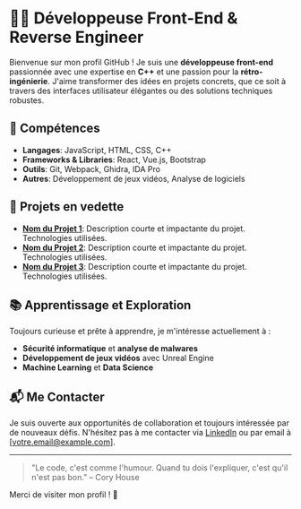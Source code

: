 # 👩‍💻 Développeuse Front-End & Reverse Engineer

Bienvenue sur mon profil GitHub ! Je suis une **développeuse front-end** passionnée avec une expertise en **C++** et une passion pour la **rétro-ingénierie**. J'aime transformer des idées en projets concrets, que ce soit à travers des interfaces utilisateur élégantes ou des solutions techniques robustes.

## 🚀 Compétences

- **Langages**: JavaScript, HTML, CSS, C++
- **Frameworks & Libraries**: React, Vue.js, Bootstrap
- **Outils**: Git, Webpack, Ghidra, IDA Pro
- **Autres**: Développement de jeux vidéos, Analyse de logiciels

## 🌟 Projets en vedette

- **[Nom du Projet 1](lien-vers-le-projet)**: Description courte et impactante du projet. Technologies utilisées.
- **[Nom du Projet 2](lien-vers-le-projet)**: Description courte et impactante du projet. Technologies utilisées.
- **[Nom du Projet 3](lien-vers-le-projet)**: Description courte et impactante du projet. Technologies utilisées.

## 📚 Apprentissage et Exploration

Toujours curieuse et prête à apprendre, je m'intéresse actuellement à :
- **Sécurité informatique** et **analyse de malwares**
- **Développement de jeux vidéos** avec Unreal Engine
- **Machine Learning** et **Data Science**

## 📬 Me Contacter

Je suis ouverte aux opportunités de collaboration et toujours intéressée par de nouveaux défis. N'hésitez pas à me contacter via [LinkedIn](https://www.linkedin.com) ou par email à [votre.email@example.com].

---

> "Le code, c'est comme l'humour. Quand tu dois l'expliquer, c'est qu'il n'est pas bon." – Cory House

Merci de visiter mon profil ! 👋






